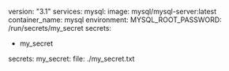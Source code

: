version: "3.1"
services:
mysql:
image: mysql/mysql-server:latest
container_name: mysql
environment:
MYSQL_ROOT_PASSWORD: /run/secrets/my_secret
secrets:
- my_secret

secrets:
my_secret:
file: ./my_secret.txt
